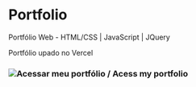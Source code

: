 # Portfolio
Portfólio Web - HTML/CSS | JavaScript | JQuery 

Portfólio upado no Vercel

### ![Acessar meu portfólio / Acess my portfolio](https://gabriel-rezende.vercel.app/)

